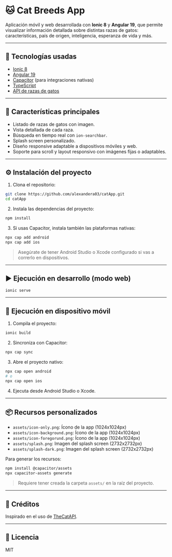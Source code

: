 # 🐱 Cat Breeds App

Aplicación móvil y web desarrollada con **Ionic 8** y **Angular 19**, que permite visualizar información detallada sobre distintas razas de gatos: características, país de origen, inteligencia, esperanza de vida y más.

---

## 🚀 Tecnologías usadas

- [Ionic 8](https://ionicframework.com/)
- [Angular 19](https://angular.io/)
- [Capacitor](https://capacitorjs.com/) (para integraciones nativas)
- [TypeScript](https://www.typescriptlang.org/)
- [API de razas de gatos](https://developers.thecatapi.com/view-account/ylX4blBYT9FaoVd6OhvR?report=bOoHBz-8t)

---

## 📲 Características principales

- Listado de razas de gatos con imagen.
- Vista detallada de cada raza.
- Búsqueda en tiempo real con `ion-searchbar`.
- Splash screen personalizado.
- Diseño responsive adaptable a dispositivos móviles y web.
- Soporte para scroll y layout responsivo con imágenes fijas o adaptables.

---

## ⚙️ Instalación del proyecto

1. Clona el repositorio:

```bash
git clone https://github.com/alexandera03/catApp.git
cd catApp
```

2. Instala las dependencias del proyecto:

```bash
npm install
```

3. Si usas Capacitor, instala también las plataformas nativas:

```bash
npx cap add android
npx cap add ios
```

> Asegúrate de tener Android Studio o Xcode configurado si vas a correrlo en dispositivos.

---

## ▶️ Ejecución en desarrollo (modo web)

```bash
ionic serve
```

---

## 📱 Ejecución en dispositivo móvil

1. Compila el proyecto:

```bash
ionic build
```

2. Sincroniza con Capacitor:

```bash
npx cap sync
```

3. Abre el proyecto nativo:

```bash
npx cap open android
# o
npx cap open ios
```

4. Ejecuta desde Android Studio o Xcode.

---

## 📦 Recursos personalizados

- `assets/icon-only.png`: Ícono de la app (1024x1024px)
- `assets/icon-background.png`: Ícono de la app (1024x1024px)
- `assets/icon-foregorund.png`: Ícono de la app (1024x1024px)
- `assets/splash.png`: Imagen del splash screen (2732x2732px)
- `assets/splash-dark.png`: Imagen del splash screen (2732x2732px)

Para generar los recursos:

```bash
npm install @capacitor/assets
npx capacitor-assets generate
```

> Requiere tener creada la carpeta `assets/` en la raíz del proyecto.

---



## 📝 Créditos

Inspirado en el uso de [TheCatAPI](https://thecatapi.com/).

---

## 📄 Licencia

MIT
